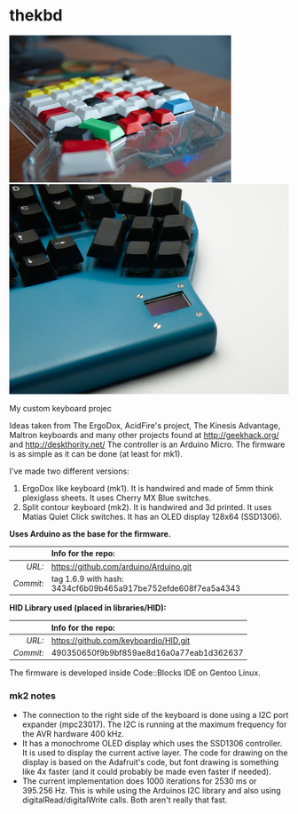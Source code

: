 thekbd
======

![Art image of mk1](images/mk1.0001.jpg)
![Art image of mk2](images/mk2.0002.jpg)

My custom keyboard projec

Ideas taken from The ErgoDox, AcidFire's project, The Kinesis Advantage, Maltron keyboards and many other projects found at http://geekhack.org/ and http://deskthority.net/
The controller is an Arduino Micro. The firmware is as simple as it can be done (at least for mk1).

I've made two different versions:
1. ErgoDox like keyboard (mk1). It is handwired and made of 5mm think plexiglass sheets. It uses Cherry MX Blue switches.
2. Split contour keyboard (mk2). It is handwired and 3d printed. It uses Matias Quiet Click switches. It has an OLED display 128x64 (SSD1306).

**Uses Arduino as the base for the firmware.**

|         | Info for the repo:                                            |
|--------:|:--------------------------------------------------------------|
|*URL:*   | https://github.com/arduino/Arduino.git                        |
|*Commit:*| tag 1.6.9 with hash: 3434cf6b09b465a917be752efde608f7ea5a4343 |

**HID Library used (placed in libraries/HID):**

|         | Info for the repo:                                            |
|--------:|:--------------------------------------------------------------|
|*URL:*   | https://github.com/keyboardio/HID.git                         |
|*Commit:*| 490350650f9b9bf859ae8d16a0a77eab1d362637                      |

The firmware is developed inside Code::Blocks IDE on Gentoo Linux.

 ### mk2 notes

* The connection to the right side of the keyboard is done using a I2C port expander (mpc23017). The I2C is running at the maximum frequency for the AVR hardware 400 kHz.
* It has a monochrome OLED display which uses the SSD1306 controller. It is used to display the current active layer. The code for drawing on the display is based on the Adafruit's code, but font drawing is something like 4x faster (and it could probably be made even faster if needed).
* The current implementation does 1000 iterations for 2530 ms or 395.256 Hz. This is while using the Arduinos I2C library and also using digitalRead/digitalWrite calls. Both aren't really that fast.
